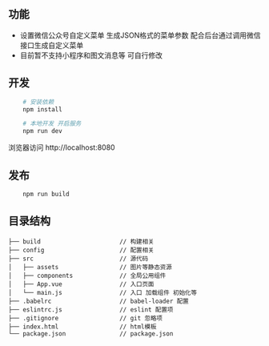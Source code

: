 ## 功能
- 设置微信公众号自定义菜单 生成JSON格式的菜单参数 配合后台通过调用微信接口生成自定义菜单
- 目前暂不支持小程序和图文消息等 可自行修改

## 开发
```bash
    # 安装依赖
    npm install

    # 本地开发 开启服务
    npm run dev
```
浏览器访问 http://localhost:8080

## 发布
```bash
    npm run build
```
## 目录结构
```wechatmenu
├── build                      // 构建相关  
├── config                     // 配置相关
├── src                        // 源代码
│   ├── assets                 // 图片等静态资源
│   ├── components             // 全局公用组件
│   ├── App.vue                // 入口页面
│   └── main.js                // 入口 加载组件 初始化等
├── .babelrc                   // babel-loader 配置
├── eslintrc.js                // eslint 配置项
├── .gitignore                 // git 忽略项
├── index.html                 // html模板
└── package.json               // package.json

```
